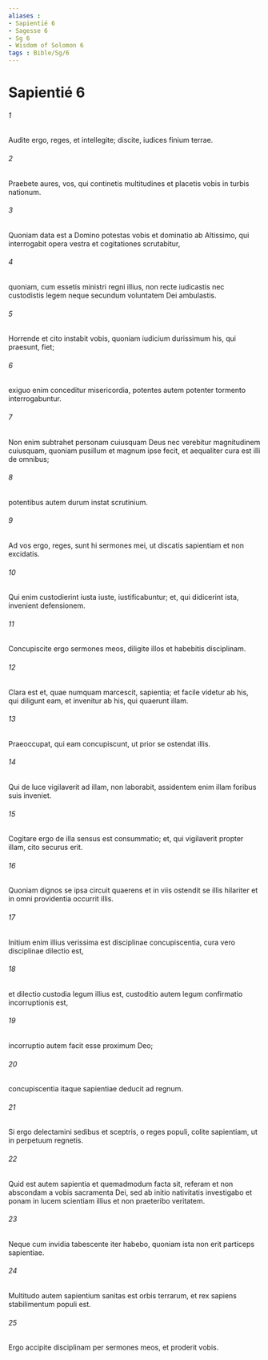 ```yaml
---
aliases : 
- Sapientié 6
- Sagesse 6
- Sg 6
- Wisdom of Solomon 6
tags : Bible/Sg/6
---
```


# Sapientié 6

###### 1
Audite ergo, reges, et intellegite; discite, iudices finium terrae.
###### 2
Praebete aures, vos, qui continetis multitudines et placetis vobis in turbis nationum.
###### 3
Quoniam data est a Domino potestas vobis et dominatio ab Altissimo, qui interrogabit opera vestra et cogitationes scrutabitur,
###### 4
quoniam, cum essetis ministri regni illius, non recte iudicastis nec custodistis legem neque secundum voluntatem Dei ambulastis.
###### 5
Horrende et cito instabit vobis, quoniam iudicium durissimum his, qui praesunt, fiet;
###### 6
exiguo enim conceditur misericordia, potentes autem potenter tormento interrogabuntur.
###### 7
Non enim subtrahet personam cuiusquam Deus nec verebitur magnitudinem cuiusquam, quoniam pusillum et magnum ipse fecit, et aequaliter cura est illi de omnibus;
###### 8
potentibus autem durum instat scrutinium.
###### 9
Ad vos ergo, reges, sunt hi sermones mei, ut discatis sapientiam et non excidatis.
###### 10
Qui enim custodierint iusta iuste, iustificabuntur; et, qui didicerint ista, invenient defensionem.
###### 11
Concupiscite ergo sermones meos, diligite illos et habebitis disciplinam.
###### 12
Clara est et, quae numquam marcescit, sapientia; et facile videtur ab his, qui diligunt eam, et invenitur ab his, qui quaerunt illam.
###### 13
Praeoccupat, qui eam concupiscunt, ut prior se ostendat illis.
###### 14
Qui de luce vigilaverit ad illam, non laborabit, assidentem enim illam foribus suis inveniet.
###### 15
Cogitare ergo de illa sensus est consummatio; et, qui vigilaverit propter illam, cito securus erit.
###### 16
Quoniam dignos se ipsa circuit quaerens et in viis ostendit se illis hilariter et in omni providentia occurrit illis.
###### 17
Initium enim illius verissima est disciplinae concupiscentia, cura vero disciplinae dilectio est,
###### 18
et dilectio custodia legum illius est, custoditio autem legum confirmatio incorruptionis est,
###### 19
incorruptio autem facit esse proximum Deo;
###### 20
concupiscentia itaque sapientiae deducit ad regnum.
###### 21
Si ergo delectamini sedibus et sceptris, o reges populi, colite sapientiam, ut in perpetuum regnetis.
###### 22
Quid est autem sapientia et quemadmodum facta sit, referam et non abscondam a vobis sacramenta Dei, sed ab initio nativitatis investigabo et ponam in lucem scientiam illius et non praeteribo veritatem.
###### 23
Neque cum invidia tabescente iter habebo, quoniam ista non erit particeps sapientiae.
###### 24
Multitudo autem sapientium sanitas est orbis terrarum, et rex sapiens stabilimentum populi est.
###### 25
Ergo accipite disciplinam per sermones meos, et proderit vobis.
